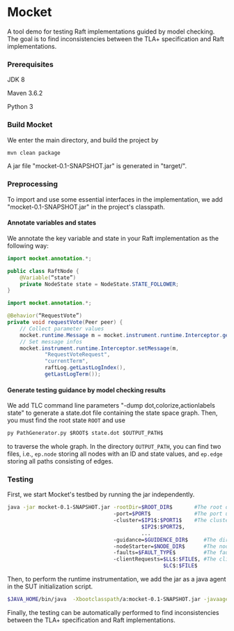 # Mocket
A tool demo for testing Raft implementations guided by model checking.
The goal is to find inconsistencies between the TLA+ specification and
Raft implementations.

### Prerequisites
JDK 8

Maven 3.6.2

Python 3

### Build Mocket
We enter the main directory, and build the project by
```bash
mvn clean package
```

A jar file "mocket-0.1-SNAPSHOT.jar" is generated in "target/".

### Preprocessing

To import and use some essential interfaces in the implementation, we
add "mocket-0.1-SNAPSHOT.jar" in the project's classpath.
#### Annotate variables and states
We annotate the key variable and state in your Raft implementation as
the following way:
```java
import mocket.annotation.*;

public class RaftNode {
    @Variable(“state”)
    private NodeState state = NodeState.STATE_FOLLOWER;
}
```

```java
import mocket.annotation.*;

@Behavior(“RequestVote”)
private void requestVote(Peer peer) {
    // Collect parameter values
    mocket.runtime.Message m = mocket.instrument.runtime.Interceptor.getParams(this.NodeId, peer.NodeId);
    // Set message infos
    mocket.instrument.runtime.Interceptor.setMessage(m,
            "RequestVoteRequest",
            "currentTerm",
            raftLog.getLastLogIndex(),
            getLastLogTerm());
```

#### Generate testing guidance by model checking results
We add TLC command line parameters "-dump dot,colorize,actionlabels
state" to generate a state.dot file containing the state space graph. 
Then, you must find the root state `ROOT` and use
```python
py PathGenerator.py $ROOT$ state.dot $OUTPUT_PATH$
```
to traverse the whole graph. In the directory `OUTPUT_PATH`, you can
find two files, i.e., `ep.node` storing all nodes with an ID and state
values, and `ep.edge` storing all paths consisting of edges.

### Testing
First, we start Mocket's testbed by running the jar independently.
```bash
java -jar mocket-0.1-SNAPSHOT.jar -rootDir=$ROOT_DIR$       #The root directory of SUT.
                                  -port=$PORT$              #The port used by Mocket.
                                  -cluster=$IP1$:$PORT1$    #The cluster setting.
                                           $IP2$:$PORT2$,
                                           ...
                                  -guidance=$GUIDENCE_DIR$     #The directory to store guidance files
                                  -nodeStarter=$NODE_DIR$      #The node start script
                                  -faults=$FAULT_TYPE$         #The fault types to be injected.
                                  -clientRequests=$LL$:$FILE$, #The client requests and corresponding script file.
                                                  $LC$:$FILE$
```

Then, to perform the runtime instrumentation, we add the jar as a java agent in the SUT initialization script.
```bash
$JAVA_HOME/bin/java  -Xbootclasspath/a:mocket-0.1-SNAPSHOT.jar -javaagent:mocket-0.1-SNAPSHOT.jar SUT.main.class
```

Finally, the testing can be automatically performed to find inconsistencies between the TLA+ specification and
Raft implementations.